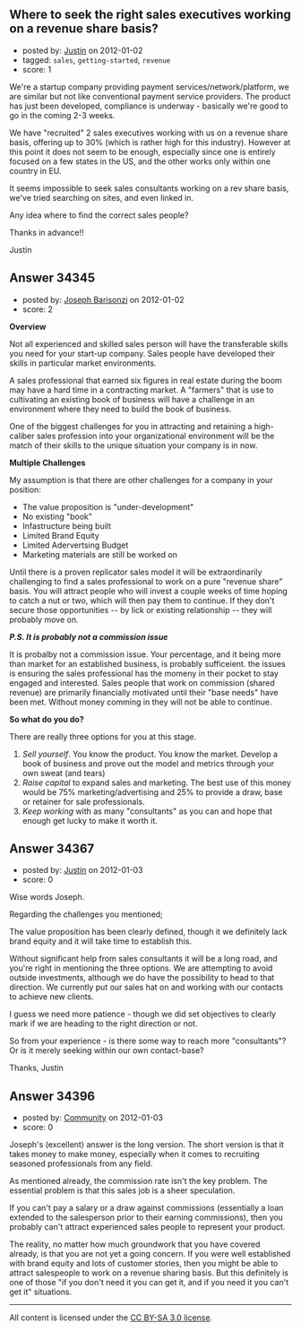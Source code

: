 ## Where to seek the right sales executives working on a revenue share basis?

- posted by: [Justin](https://stackexchange.com/users/-1/15361-justin) on 2012-01-02
- tagged: `sales`, `getting-started`, `revenue`
- score: 1

We're a startup company providing payment services/network/platform, we are similar but not like conventional payment service providers. The product has just been developed, compliance is underway - basically we're good to go in the coming 2-3 weeks.

We have "recruited" 2 sales executives working with us on a revenue share basis, offering up to 30% (which is rather high for this industry). However at this point it does not seem to be enough, especially since one is entirely focused on a few states in the US, and the other works only within one country in EU.

It seems impossible to seek sales consultants working on a rev share basis, we've tried searching on sites, and even linked in.

Any idea where to find the correct sales people?

Thanks in advance!!

Justin


## Answer 34345

- posted by: [Joseph Barisonzi](https://stackexchange.com/users/-1/8791-joseph-barisonzi) on 2012-01-02
- score: 2

**Overview**

Not all experienced and skilled sales person will have the transferable skills you need for your start-up company. Sales people have developed their skills in particular market environments. 

A sales professional that earned six figures in real estate during the boom may have a hard time in a contracting market.  A "farmers" that is use to cultivating an existing book of business will have a challenge in an environment where they need to build the book of business. 

One of the biggest challenges for you in attracting and retaining a high-caliber sales profession into your organizational environment will be the match of their skills to the unique situation your company is in now. 

**Multiple Challenges**

My assumption is that there are other challenges for a company in your position:

 - The value proposition is "under-development"
 - No existing "book"
 - Infastructure being built
 - Limited Brand Equity
 - Limited Adervertsing Budget
 - Marketing materials are still be worked on

Until there is a proven replicator sales model it will be extraordinarily challenging to find a sales professional to work on a pure "revenue share" basis. You will attract people who will invest a couple weeks of time hoping to catch a nut or two, which will then pay them to continue. If they don't secure those opportunities -- by lick or existing relationship -- they will probably move on. 

***P.S. It is probably not a commission issue***

It is probalby not a commission issue. Your percentage, and it being more than market for an established business, is probably sufficeient. the issues is ensuring the sales professional has the momeny in their pocket to stay engaged and interested. Sales people that work on commission (shared revenue) are primarily financially motivated until their "base needs" have been met. Without money comming in they will not be able to continue. 

**So what do you do?**

There are really three options for you at this stage. 

 1. *Sell yourself*. You know the product. You know the market. Develop a book of business and prove out the model and metrics through your
    own sweat (and tears)
 2. *Raise capital* to expand sales and marketing. The best use of this
    money would be 75% marketing/advertising and 25% to provide a draw,
    base or retainer for sale professionals.
 3. *Keep working* with as many "consultants" as you can and hope that
    enough get lucky to make it worth it.


## Answer 34367

- posted by: [Justin](https://stackexchange.com/users/-1/15361-justin) on 2012-01-03
- score: 0

Wise words Joseph.

Regarding the challenges you mentioned;

The value proposition has been clearly defined, though it we definitely lack brand equity and it will take time to establish this.

Without significant help from sales consultants it will be a long road, and you're right in mentioning the three options. We are attempting to avoid outside investments, although we do have the possibility to head to that direction. We currently put our sales hat on and working with our contacts to achieve new clients.

I guess we need more patience - though we did set objectives to clearly mark if we are heading to the right direction or not.

So from your experience - is there some way to reach more "consultants"? Or is it merely seeking within our own contact-base?

Thanks,
Justin


## Answer 34396

- posted by: [Community](https://stackexchange.com/users/-1/-1-community) on 2012-01-03
- score: 0

Joseph's (excellent) answer is the long version. The short version is that it takes money to make money, especially when it comes to recruiting seasoned professionals from any field. 

As mentioned already, the commission rate isn't the key problem. The essential problem is that this sales job is a sheer speculation.

If you can't pay a salary or a draw against commissions (essentially a loan extended to the salesperson prior to their earning commissions), then you probably can't attract experienced sales people to represent your product. 

The reality, no matter how much groundwork that you have covered already, is that you are not yet a going concern. If you were well established with brand equity and lots of customer stories, then you might be able to attract salespeople to work on a revenue sharing basis. But this definitely is one of those "if you don't need it you can get it, and if you need it you can't get it" situations.



---

All content is licensed under the [CC BY-SA 3.0 license](https://creativecommons.org/licenses/by-sa/3.0/).
